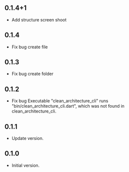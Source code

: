 ## 0.1.4+1
- Add structure screen shoot

## 0.1.4
- Fix bug create file

## 0.1.3
- Fix bug create folder

## 0.1.2
- Fix bug Executable "clean_architecture_cli" runs "bin/clean_architecture_cli.dart", 
   which was not found in clean_architecture_cli.

## 0.1.1
- Update version.

## 0.1.0
- Initial version.
